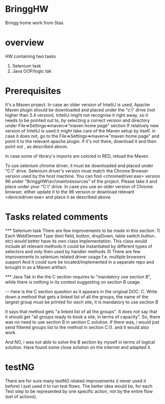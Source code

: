 # BringgHW
Bringg home work from Stas

# overview
HW containing two tasks
1) Selenium task
2) Java OOP/logic tak

# Prerequisites 
It's a Maven project.
In case an older version of IntelliJ is used, Apache Maven plugin should be downloaded
    and placed under the "c:\\" drive (not higher than 3.4 version).
    IntelliJ might not recognise it right away, so it needs to be pointed out to, by selecting a correct version and directory
    under File=>Settings=>maven=>"maven home page" section
If relatively new version of IntelliJ is used it might take care of the Maven setup by itself.
    in case it does not, go to the File=>Settings=>maven=>"maven home page" and point it to the relevant apache plugin.
    if it's not there, download it and then point out , as described above.

In case some of library's imports are colored in RED, reload the Maven.

To use selenium chrome driver, it must be downloaded and placed under "C:\\" drive.
Selenium driver's version must match the Chrome Browser version used by the host machine.
You can find <chromedriver.exe> version 96 under "BringgHW\src\main\resources" of the project.
Please take it and place under your "C:\\" drive.
In case you use an older version of Chrome browser, either update it to the 96 version or download relevant <devicedriver.exe> and place it as described above.

# Tasks related comments
*** Selenium task
There are few improvements to be made in this section.
    1) Each WebElement Type (text field, button, dropDown, table switch button.. etc) would better have its own class implementation.
            This class would include all relevant methods
            It could be instantiated  by different types of selectors and only then used by handler methods
    3) There are few improvements to selenium related driver usage
        f.e. multiple browsers support
        And it could sure be located/implemented in a separate repo and brought in as a Maven artifact.
        



*** Java Tak
in the <Java Question> the C section requires to "mandatory use section B", while there is nothing in its context suggesting on 
section B usage.

---here is the C section question as it appears in the original DOC:
C. Write down a method that gets a linked list of all the groups, the name of the largest group
must be printed for each site, it is mandatory to use section B

It says that method gets "a linked list of all the groups".
It does not say that it should get "all groups ready to book a site, in terms of capacity".
So, there was no need to use section B in section C solution.
If there was, i would just send filtered groups list to the method in section C:)). and it would also work.

And NO, i was not able to solve the B section by myself in terms of logical solution.
Have found some close solution on the internet and adapted it.

# testNG
There are for sure many testNG related improvements (i never used it before)
I just used it to run test flows.
The better idea would be, for each Test step to be represented by one specific action, not by the entire flow (set of actions). 







